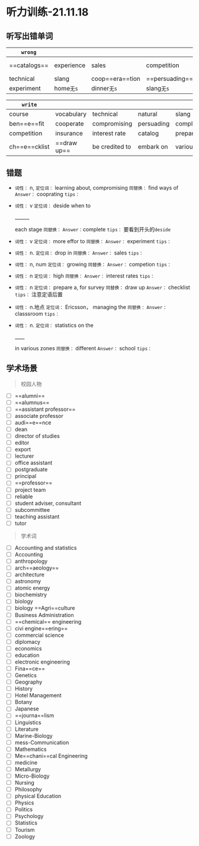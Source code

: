 # 听力训练-21.11.18

## 听写出错单词

| `wrong`      |            |                 |                |                |
| ------------ | ---------- | --------------- | -------------- | -------------- |
| ==catalogs== | experience | sales           | competition    | interest rates |
| technical    | slang      | coop==era==tion | ==persuading== | complete       |
| experiment   | home`无s`  | dinner`无s`     | slang`无s`     |                |

| `write`       |             |                |            |          |            |
| ------------- | ----------- | -------------- | ---------- | -------- | ---------- |
| course        | vocabulary  | technical      | natural    | slang    | usefulness |
| ben==e==fit   | cooperate   | compromising   | persuading | complete | affect     |
| competition   | insurance   | interest rate  | catalog    | prepare  |            |
| ch==e==cklist | ==draw up== | be credited to | embark on  | various  |            |


## 错题

-   `词性：` n,
	`定位词：` learning about, compromising
	`同替换：` find ways of
	`Answer：` cooprating
	`tips：` 

-   `词性：` v
	`定位词：` deside when to <p>______ </p> each stage
	`同替换：` 
	`Answer：`complete 
	`tips：` 要看到开头的`deside`

-   `词性：` v
	`定位词：` more effor to 
	`同替换：` 
	`Answer：` experiment
	`tips：` 

-   `词性：` n.
	`定位词：`  drop in
	`同替换：` 
	`Answer：` sales
	`tips：` 

-   `词性：` n, num
	`定位词：` growing
	`同替换：` 
	`Answer：` competion
	`tips：` 

-   `词性：` n
	`定位词：` high 
	`同替换：`
	`Answer：` interest rates
	`tips：` 

-   `词性：` n
	`定位词：` prepare a, for survey
	`同替换：` draw up
	`Answer：` checklist
	`tips：` 注意定语后置
	
-   `词性：` n.地点
	`定位词：` Ericsson， managing the
	`同替换：` 
	`Answer：` classsroom
	`tips：` 

-   `词性：` n.
	`定位词：` statistics on the <p> ____ </p> in various zones
	`同替换：` different
	`Answer：` school
	`tips：` 

## 学术场景
> 校园人物
- [ ] ==alumni==
- [ ] ==alumnus==
- [ ] ==assistant professor==
- [ ] associate professor
- [ ] audi==e==nce
- [ ] dean
- [ ] director of studies
- [ ] editor
- [ ] export
- [ ] lecturer
- [ ] office assistant
- [ ] postgraduate
- [ ] principal
- [ ] ==professor==
- [ ] project team
- [ ] reliable
- [ ] student adviser, consultant
- [ ] subcommittee
- [ ] teaching assistant
- [ ] tutor

> 学术词
- [ ] Accounting and statistics
- [ ] Accounting
- [ ] anthropology
- [ ] arch==aeology==
- [ ] architecture
- [ ] astronomy
- [ ] atomic energy
- [ ] biochemistry
- [ ] biology
- [ ] biology ==Agri==culture
- [ ] Business Administration
- [ ] ==chemical== engineering
- [ ] civi engine==ering==
- [ ] commercial science
- [ ] diplomacy
- [ ] economics
- [ ] education
- [ ] electronic engineering
- [ ] Fina==ce==
- [ ] Genetics
- [ ] Geography
- [ ] History
- [ ] Hotel Management
- [ ] Botany
- [ ] Japanese
- [ ] ==journa==lism
- [ ] Linguistics
- [ ] Literature
- [ ] Marine-Biology
- [ ] mess-Communication
- [ ] Mathematics
- [ ] Me==chani==cal Engineering
- [ ] medicine
- [ ] Metallurgy
- [ ] Micro-Biology
- [ ] Nursing
- [ ] Philosophy
- [ ] physical Education
- [ ] Physics
- [ ] Politics
- [ ] Psychology
- [ ] Statistics
- [ ] Tourism
- [ ] Zoology